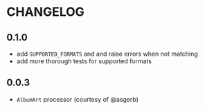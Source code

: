 # CHANGELOG

## 0.1.0

* add `SUPPORTED_FORMATS` and and raise errors when not matching
* add more thorough tests for supported formats

## 0.0.3

* `AlbumArt` processor (courtesy of @asgerb)
